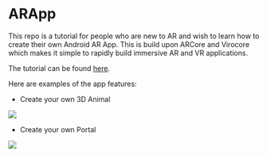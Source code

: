 ARApp
=====================
This repo is a tutorial for people who are new to AR and wish to learn how to create their own Android AR App. This is build upon ARCore and Virocore which makes it simple to rapidly build immersive AR and VR applications.

The tutorial can be found [here](https://blog.viromedia.com/tutorial-how-to-build-amazons-ar-view-for-arcore-android-using-virocore-and-java-ba1cc3ff2d87).

Here are examples of the app features:
- Create your own 3D Animal
<img src="https://github.com/zhunhung/ARApp/blob/master/animal.gif">

- Create your own Portal
<img src="https://github.com/zhunhung/ARApp/blob/master/portal.gif">

